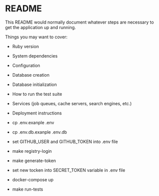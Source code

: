 # README

This README would normally document whatever steps are necessary to get the
application up and running.

Things you may want to cover:

* Ruby version

* System dependencies

* Configuration

* Database creation

* Database initialization

* How to run the test suite

* Services (job queues, cache servers, search engines, etc.)

* Deployment instructions

* cp .env.exanple .env
* cp .env.db.exanple .env.db

* set GITHUB_USER and GITHUB_TOKEN into .env file

* make registry-login

* make generate-token

* set new tocken into SECRET_TOKEN variable in .env file

* docker-compose up

* make run-tests